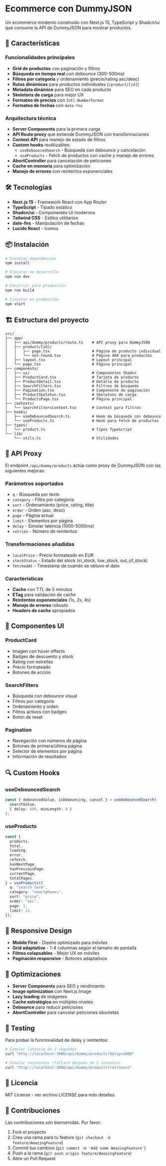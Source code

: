 # Ecommerce con DummyJSON

Un ecommerce moderno construido con Next.js 15, TypeScript y Shadcn/ui que consume la API de DummyJSON para mostrar productos.

## 🚀 Características

### Funcionalidades principales

- **Grid de productos** con paginación y filtros
- **Búsqueda en tiempo real** con debounce (300-500ms)
- **Filtros por categoría** y ordenamiento (precio/rating asc/desc)
- **Rutas dinámicas** para productos individuales (`/product/[id]`)
- **Metadata dinámico** para SEO en cada producto
- **Skeletons de carga** para mejor UX
- **Formateo de precios** con `Intl.NumberFormat`
- **Formateo de fechas** con `date-fns`

### Arquitectura técnica

- **Server Components** para la primera carga
- **API Route proxy** que extiende DummyJSON con transformaciones
- **Context API** para manejo de estado de filtros
- **Custom hooks** reutilizables:
  - `useDebouncedSearch` - Búsqueda con debounce y cancelación
  - `useProducts` - Fetch de productos con cache y manejo de errores
- **AbortController** para cancelación de peticiones
- **Cache en memoria** para optimización
- **Manejo de errores** con reintentos exponenciales

## 🛠️ Tecnologías

- **Next.js 15** - Framework React con App Router
- **TypeScript** - Tipado estático
- **Shadcn/ui** - Componentes UI modernos
- **Tailwind CSS** - Estilos utilitarios
- **date-fns** - Manipulación de fechas
- **Lucide React** - Iconos

## 📦 Instalación

```bash
# Instalar dependencias
npm install

# Ejecutar en desarrollo
npm run dev

# Construir para producción
npm run build

# Ejecutar en producción
npm start
```

## 🏗️ Estructura del proyecto

```
src/
├── app/
│   ├── api/dummy/products/route.ts    # API proxy para DummyJSON
│   ├── product/[id]/
│   │   ├── page.tsx                   # Página de producto individual
│   │   └── not-found.tsx              # Página 404 para productos
│   ├── layout.tsx                     # Layout principal
│   └── page.tsx                       # Página principal
├── components/
│   ├── ui/                            # Componentes Shadcn
│   ├── ProductCard.tsx                # Tarjeta de producto
│   ├── ProductDetail.tsx              # Detalle de producto
│   ├── SearchFilters.tsx              # Filtros de búsqueda
│   ├── Pagination.tsx                 # Componente de paginación
│   ├── ProductSkeleton.tsx            # Skeletons de carga
│   └── ProductsPage.tsx               # Página principal
├── contexts/
│   └── SearchFiltersContext.tsx       # Context para filtros
├── hooks/
│   ├── useDebouncedSearch.ts          # Hook de búsqueda con debounce
│   └── useProducts.ts                 # Hook para fetch de productos
├── types/
│   └── product.ts                     # Tipos TypeScript
└── lib/
    └── utils.ts                       # Utilidades
```

## 🔧 API Proxy

El endpoint `/api/dummy/products` actúa como proxy de DummyJSON con las siguientes mejoras:

### Parámetros soportados

- `q` - Búsqueda por texto
- `category` - Filtro por categoría
- `sort` - Ordenamiento (price, rating, title)
- `order` - Orden (asc, desc)
- `page` - Página actual
- `limit` - Elementos por página
- `delay` - Simular latencia (1000-5000ms)
- `retries` - Número de reintentos

### Transformaciones añadidas

- `localPrice` - Precio formateado en EUR
- `stockStatus` - Estado del stock (in_stock, low_stock, out_of_stock)
- `fetchedAt` - Timestamp de cuando se obtuvo el dato

### Características

- **Cache** con TTL de 5 minutos
- **ETag** para validación de cache
- **Reintentos exponenciales** (1s, 2s, 4s)
- **Manejo de errores** robusto
- **Headers de cache** apropiados

## 🎨 Componentes UI

### ProductCard

- Imagen con hover effects
- Badges de descuento y stock
- Rating con estrellas
- Precio formateado
- Botones de acción

### SearchFilters

- Búsqueda con debounce visual
- Filtros por categoría
- Ordenamiento y orden
- Filtros activos con badges
- Botón de reset

### Pagination

- Navegación con números de página
- Botones de primera/última página
- Selector de elementos por página
- Información de resultados

## 🔍 Custom Hooks

### useDebouncedSearch

```typescript
const { debouncedValue, isDebouncing, cancel } = useDebouncedSearch(
  searchValue,
  { delay: 400, minLength: 0 }
);
```

### useProducts

```typescript
const {
  products,
  total,
  loading,
  error,
  refetch,
  hasNextPage,
  hasPreviousPage,
  currentPage,
  totalPages,
} = useProducts({
  q: "search term",
  category: "smartphones",
  sort: "price",
  order: "asc",
  page: 1,
  limit: 12,
});
```

## 📱 Responsive Design

- **Mobile First** - Diseño optimizado para móviles
- **Grid adaptativo** - 1-4 columnas según el tamaño de pantalla
- **Filtros colapsables** - Mejor UX en móviles
- **Paginación responsive** - Botones adaptativos

## 🚀 Optimizaciones

- **Server Components** para SEO y rendimiento
- **Image optimization** con Next.js Image
- **Lazy loading** de imágenes
- **Cache estratégico** en múltiples niveles
- **Debounce** para reducir peticiones
- **AbortController** para cancelar peticiones obsoletas

## 🧪 Testing

Para probar la funcionalidad de delay y reintentos:

```bash
# Simular latencia de 2 segundos
curl "http://localhost:3000/api/dummy/products?delay=2000"

# Simular reintentos (fallará después de 2 intentos)
curl "http://localhost:3000/api/dummy/products?retries=2"
```

## 📄 Licencia

MIT License - ver archivo LICENSE para más detalles.

## 🤝 Contribuciones

Las contribuciones son bienvenidas. Por favor:

1. Fork el proyecto
2. Crea una rama para tu feature (`git checkout -b feature/AmazingFeature`)
3. Commit tus cambios (`git commit -m 'Add some AmazingFeature'`)
4. Push a la rama (`git push origin feature/AmazingFeature`)
5. Abre un Pull Request
